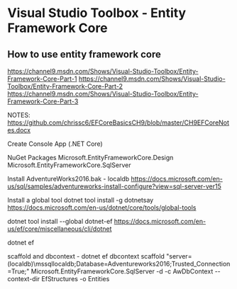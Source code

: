 # Visual Studio Toolbox - Entity Framework Core
## How to use entity framework core

https://channel9.msdn.com/Shows/Visual-Studio-Toolbox/Entity-Framework-Core-Part-1
https://channel9.msdn.com/Shows/Visual-Studio-Toolbox/Entity-Framework-Core-Part-2
https://channel9.msdn.com/Shows/Visual-Studio-Toolbox/Entity-Framework-Core-Part-3

NOTES:
https://github.com/chrissc6/EFCoreBasicsCH9/blob/master/CH9EFCoreNotes.docx


Create Console App (.NET Core)

NuGet Packages
Microsoft.EntityFrameworkCore.Design
Microsoft.EntityFrameworkCore.SqlServer

Install AdventureWorks2016.bak - localdb
https://docs.microsoft.com/en-us/sql/samples/adventureworks-install-configure?view=sql-server-ver15

Install a global tool
dotnet tool install -g dotnetsay
https://docs.microsoft.com/en-us/dotnet/core/tools/global-tools

dotnet tool install --global dotnet-ef
https://docs.microsoft.com/en-us/ef/core/miscellaneous/cli/dotnet

dotnet ef

scaffold and dbcontext -
dotnet ef dbcontext scaffold "server=(localdb)\mssqllocaldb;Database=Adventureworks2016;Trusted_Connection=True;" Microsoft.EntityFrameworkCore.SqlServer -d -c AwDbContext --context-dir EfStructures -o Entities 

